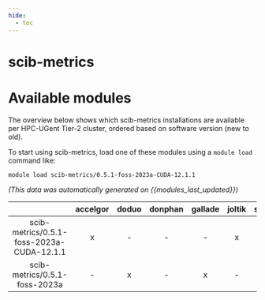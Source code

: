 ```yaml
---
hide:
  - toc
---
```


scib-metrics
============

# Available modules


The overview below shows which scib-metrics installations are available per HPC-UGent Tier-2 cluster, ordered based on software version (new to old).

To start using scib-metrics, load one of these modules using a `module load` command like:

```shell
module load scib-metrics/0.5.1-foss-2023a-CUDA-12.1.1
```

*(This data was automatically generated on {{modules_last_updated}})*  

| |accelgor|doduo|donphan|gallade|joltik|shinx|
| :---: | :---: | :---: | :---: | :---: | :---: | :---: |
|scib-metrics/0.5.1-foss-2023a-CUDA-12.1.1|x|-|-|-|x|-|
|scib-metrics/0.5.1-foss-2023a|-|x|-|x|-|x|
